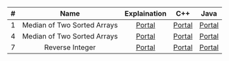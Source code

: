 | \# |Name|Explaination|C++|Java|
|---:|:--:|:------:|:--:|:--:|
|   1|Median of Two Sorted Arrays|[Portal](./1.two-sum.md)|[Portal](./1.two-sum.cpp)|[Portal](./)
|   4|Median of Two Sorted Arrays|[Portal](./4.median-of-two-sorted-arrays.md)|[Portal](./4.median-of-two-sorted-arrays.cpp)|[Portal](./)
|   7|Reverse Integer|[Portal](./7.reverse-integer.md)|[Portal](./7.reverse-integer.cpp)|[Portal](./)
